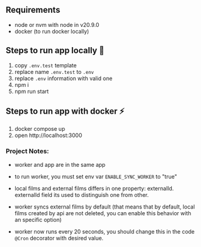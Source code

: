 ## Requirements
- node or nvm with node in v20.9.0
- docker (to run docker locally)

## Steps to run app locally :rocket:
1. copy `.env.test` template 
2. replace name `.env.test` to `.env`
3. replace `.env` information with valid one
4. npm i
5. npm run start

## Steps to run app with docker ⚡
1. docker compose up
2. open http://localhost:3000 


### Project Notes:
- worker and app are in the same app

- to run worker, you must set env var `ENABLE_SYNC_WORKER` to "true"

- local films and external films differs in one property: externalId.
externalId field its used to distinguish one from other.

- worker syncs external films by default (that means that by default, local films created by api are not deleted, you can enable this behavior with an specific option)

- worker now runs every 20 seconds, you should change this in the code `@Cron` decorator with desired value.